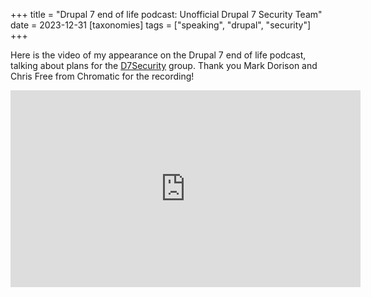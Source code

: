 +++
title = "Drupal 7 end of life podcast: Unofficial Drupal 7 Security Team"
date = 2023-12-31
[taxonomies]
tags = ["speaking", "drupal", "security"]
+++

Here is the video of my appearance on the Drupal 7 end of life podcast, talking about plans for the [D7Security](https://www.d7security.org/) group. Thank you Mark Dorison and Chris Free from Chromatic for the recording!

<iframe width="560" height="315" src="https://www.youtube.com/embed/hNI73M0ftOM?si=mPReJ3ZTMT7-8f7_" title="YouTube video player" frameborder="0" allow="accelerometer; autoplay; clipboard-write; encrypted-media; gyroscope; picture-in-picture; web-share" allowfullscreen></iframe>

<!-- more -->
